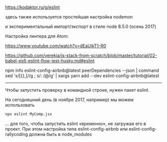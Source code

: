 https://kodaktor.ru/g/eslint

здесь также используется простейшая настройка nodemon

и экспериментальный импорт/экспорт в стиле node 8.5.0 (осень 2017)

Настройка линтера для Atom:

https://www.youtube.com/watch?v=dEaUikT1-R0

https://github.com/verekia/js-stack-from-scratch/blob/master/tutorial/02-babel-es6-eslint-flow-jest-husky.md#eslint

   npm info eslint-config-airbnb@latest peerDependencies --json | command sed 's/[\{\},]//g ; s/: /@/g' | xargs yarn add --dev eslint-config-airbnb@latest

---

Чтобы запустить проверку в командной строке, нужен пакет eslint.

На сегодняшний день (в ноябре 2017, например) мы можем использовать

```bash
npx eslint MyComp.jsx
```

... для того, чтобы запустить eslint «временно», не загружая его в проект. При этом настройка типа eslint-config-airbnb или eslint-config-rallycoding должна быть в node_modules
